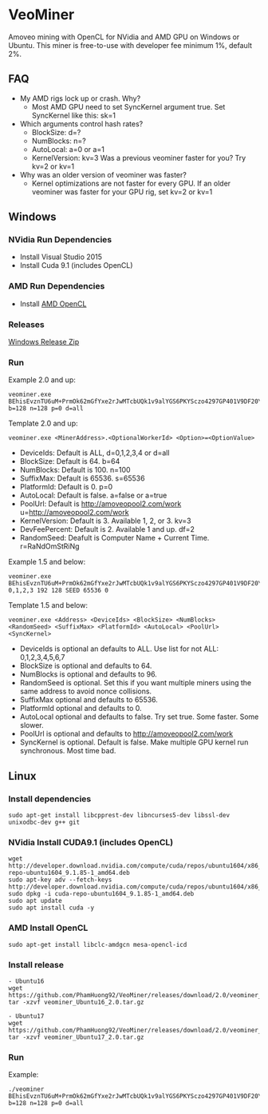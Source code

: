 # VeoMiner
Amoveo mining with OpenCL for NVidia and AMD GPU on Windows or Ubuntu. This miner is free-to-use with developer fee minimum 1%, default 2%.

## FAQ
* My AMD rigs lock up or crash. Why?
  - Most AMD GPU need to set SyncKernel argument true. Set SyncKernel like this: sk=1
* Which arguments control hash rates?
  - BlockSize: d=?
  - NumBlocks: n=?
  - AutoLocal: a=0 or a=1
  - KernelVersion: kv=3 Was a previous veominer faster for you? Try kv=2 or kv=1
* Why was an older version of veominer was faster?
  - Kernel optimizations are not faster for every GPU. If an older veominer was faster for your GPU rig, set kv=2 or kv=1

## Windows

### NVidia Run Dependencies
* Install Visual Studio 2015
* Install Cuda 9.1 (includes OpenCL)

### AMD Run Dependencies
* Install [AMD OpenCL](https://support.amd.com/en-us/kb-articles/Pages/OpenCL2-Driver.aspx)

### Releases

   [Windows Release Zip](https://github.com/PhamHuong92/VeoMiner/releases)


### Run

Example 2.0 and up:
```
veominer.exe BEhisEvznTU6uM+PrmOk62mGfYxe2rJwMTcbUQk1v9alYGS6PKYSczo4297GP401V9DF20YRzaGUYguK3lapWE4= b=128 n=128 p=0 d=all
```

Template 2.0 and up:
```
veominer.exe <MinerAddress>.<OptionalWorkerId> <Option>=<OptionValue>
```
* DeviceIds: Default is ALL, d=0,1,2,3,4 or d=all
* BlockSize: Default is 64. b=64
* NumBlocks: Default is 100. n=100
* SuffixMax: Default is 65536. s=65536
* PlatformId: Default is 0. p=0
* AutoLocal: Default is false. a=false or a=true
* PoolUrl: Default is http://amoveopool2.com/work   u=http://amoveopool2.com/work
* KernelVersion: Default is 3. Available 1, 2, or 3. kv=3
* DevFeePercent: Default is 2. Available 1 and up. df=2
* RandomSeed: Deafult is Computer Name + Current Time. r=RaNdOmStRiNg

Example 1.5 and below:
```
veominer.exe BEhisEvznTU6uM+PrmOk62mGfYxe2rJwMTcbUQk1v9alYGS6PKYSczo4297GP401V9DF20YRzaGUYguK3lapWE4= 0,1,2,3 192 128 SEED 65536 0
```

Template 1.5 and below:
```
veominer.exe <Address> <DeviceIds> <BlockSize> <NumBlocks> <RandomSeed> <SuffixMax> <PlatformId> <AutoLocal> <PoolUrl> <SyncKernel>
```
* DeviceIds is optional an defaults to ALL. Use list for not ALL: 0,1,2,3,4,5,6,7
* BlockSize is optional and defaults to 64.
* NumBlocks is optional and defaults to 96.
* RandomSeed is optional. Set this if you want multiple miners using the same address to avoid nonce collisions.
* SuffixMax optional and defaults to 65536.
* PlatformId optional and defaults to 0.
* AutoLocal optional and defaults to false. Try set true. Some faster. Some slower.
* PoolUrl is optional and defaults to http://amoveopool2.com/work
* SyncKernel is optional. Default is false. Make multiple GPU kernel run synchronous. Most time bad.

## Linux

### Install dependencies

```
sudo apt-get install libcpprest-dev libncurses5-dev libssl-dev unixodbc-dev g++ git
```

### NVidia Install CUDA9.1 (includes OpenCL)

```
wget http://developer.download.nvidia.com/compute/cuda/repos/ubuntu1604/x86_64/cuda-repo-ubuntu1604_9.1.85-1_amd64.deb
sudo apt-key adv --fetch-keys http://developer.download.nvidia.com/compute/cuda/repos/ubuntu1604/x86_64/7fa2af80.pub
sudo dpkg -i cuda-repo-ubuntu1604_9.1.85-1_amd64.deb
sudo apt update
sudo apt install cuda -y
```

### AMD Install OpenCL
```
sudo apt-get install libclc-amdgcn mesa-opencl-icd
```

### Install release

```
- Ubuntu16
wget https://github.com/PhamHuong92/VeoMiner/releases/download/2.0/veominer_Ubuntu16_2.0.tar.gz
tar -xzvf veominer_Ubuntu16_2.0.tar.gz

- Ubuntu17
wget https://github.com/PhamHuong92/VeoMiner/releases/download/2.0/veominer_Ubuntu17_2.0.tar.gz
tar -xzvf veominer_Ubuntu17_2.0.tar.gz
```

### Run

Example:
```
./veominer BEhisEvznTU6uM+PrmOk62mGfYxe2rJwMTcbUQk1v9alYGS6PKYSczo4297GP401V9DF20YRzaGUYguK3lapWE4= b=128 n=128 p=0 d=all
```
